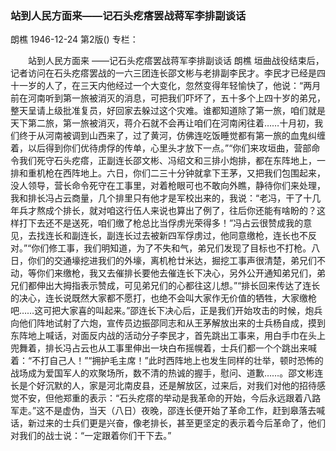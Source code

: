 ### 站到人民方面来——记石头疙瘩罢战蒋军李排副谈话
朗樵
1946-12-24
第2版()
专栏：

　　站到人民方面来
    ——记石头疙瘩罢战蒋军李排副谈话
    朗樵
    垣曲战役结束后，记者访问在石头疙瘩罢战的一六三团连长邵文彬与老排副李民才。李民才已经是四十一岁的人了，在三天内他经过一个大变化，忽然变得年轻愉快了，他说：“两月前在河南听到第一旅被消灭的消息，可把我们吓坏了，五十多个上四十岁的弟兄，整天呈请上级批准复员，好回家去躲过这个灾难。谁都知道除了第一旅，咱们就是天下第二旅，第一旅被消灭，蒋介石就不会再让咱们在河南闲往着……十月初，我们终于从河南被调到山西来了，过了黄河，仿佛连吃饭睡觉都有第一旅的血鬼纠缠着，以后得到你们优待虏俘的传单，心里头才放下一点。”“你们来攻垣曲，营部命令我们死守石头疙瘩，正副连长邵文彬、冯绍文和三排小炮排，都在东阵地上，一排和重机枪在西阵地上。六日，你们二三十分钟就拿下王茅，又把我们包围起来，没人领导，营长命令死守在工事里，对着枪眼可也不敢向外瞧，静待你们来处理，我和排长冯占云商量，几个排里只有他才是军校出来的，我说：“老冯，干了十几年兵才熬成个排长，就对咱这行伍人来说也算出了例了，往后你还能有啥盼的？这样打下去还不是送死，咱们缴了枪总比当俘虏光荣得多！”冯占云很赞成我的意见，去找连长和副连长，副连长过去被新四军俘虏过，他同意缴枪，连长也不反对。”“你们修工事，我们明知道，为了不失和气，弟兄们发现了目标也不打枪。八日，你们的交通壕挖进我们的外壕，离机枪廿米达，掘挖工事声很清楚，弟兄们不动，等你们来缴枪，我又去催排长要他去催连长下决心，另外公开通知弟兄们，弟兄们都伸出大拇指表示赞成，可见弟兄们的心都往这儿想。”“排长回来传达了连长的决心，连长说既然大家都不愿打，也绝不会叫大家作无价值的牺牲，大家缴枪吧……这可把大家喜的叫起来。”邵连长下决心后，正是我们开始攻击的时候，炮兵向他们阵地试射了六炮，宣传员边振邵同志和从王茅解放出来的士兵杨自成，摸到东阵地上喊话，对面反内战的活动分子李民才，首先跳出工事来，用白手巾在头上兜舞着，排长冯占云也从工事里伸出一块白布摇幌着，士兵们都一个个跳出来喊着：“不打自己人！”“拥护毛主席！”此时西阵地上也发生同样的壮举，顿时恐怖的战场成为爱国军人的欢聚场所，数不清的热诚的握手，慰问、道歉……。邵文彬连长是个好沉默的人，家是河北南皮县，还是解放区，过来后，对我们对他的招待感觉不安，但他郑重的表示：“石头疙瘩的举动是我革命的开始，今后永远跟着八路军走。”这不是虚伪，当天（八日）夜晚，邵连长便开始了革命工作，赶到皋落去喊话，新过来的士兵们更是兴奋，像老排长，甚至更坚定的表示着今后革命了，他们对我们的战士说：“一定跟着你们干下去。”
